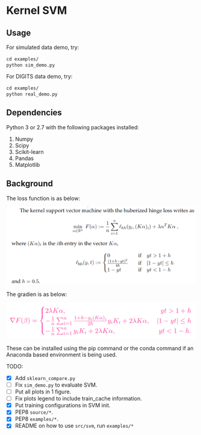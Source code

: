 # Kernel SVM

## Usage

For simulated data demo, try:
```
cd examples/
python sim_demo.py
```

For DIGITS data demo, try:
```
cd examples/
python real_demo.py
```
## Dependencies 
Python 3 or 2.7 with the following packages installed:
1. Numpy
2. Scipy
3. Scikit-learn
4. Pandas
5. Matplotlib

## Background

The loss function is as below:

![Loss](images/formula.png)

The gradien is as below:

![Grad](images/grad2.png)

These can be installed using the pip command or the conda command if an Anaconda based environment is being used.

TODO:

- [x] Add `sklearn_compare.py`
- [ ] Fix `sim_demo.py` to evaluate SVM.
- [ ] Put all plots in 1 figure.
- [ ] Fix plots legend to include train_cache information.
- [x] Put training configurations in SVM init.
- [x] PEP8 `source/*`.
- [x] PEP8 `examples/*`.
- [x] README on how to use `src/svm`, run `examples/*`
